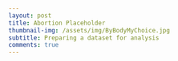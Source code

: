 ```yaml
---
layout: post
title: Abortion Placeholder
thumbnail-img: /assets/img/ByBodyMyChoice.jpg
subtitle: Preparing a dataset for analysis
comments: true
---
```

